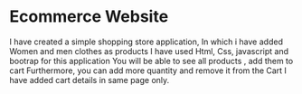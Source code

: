# Ecommerce Website
I have created a simple  shopping store application,  In which i have added Women and men clothes as products
I have used Html, Css, javascript and bootrap for this application
You will be able to see all products , add them to cart
Furthermore,  you can add more quantity and remove it  from the Cart
I have added cart details in same page only.
